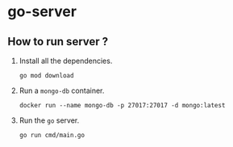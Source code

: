 # go-server

## How to run server ?

1. Install all the dependencies.

   ```shell
   go mod download
   ```

2. Run a `mongo-db` container.

   ```shell
   docker run --name mongo-db -p 27017:27017 -d mongo:latest
   ```

3. Run the `go` server.

   ```bash
   go run cmd/main.go
   ```
